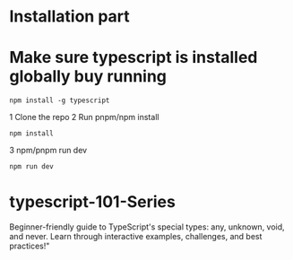 # Installation part
# Make sure typescript is installed globally buy running 
```
npm install -g typescript
```

1 Clone the repo
2 Run pnpm/npm install

```
npm install
```


3 npm/pnpm run dev

```
npm run dev
```


# typescript-101-Series
Beginner-friendly guide to TypeScript's special types: any, unknown, void, and never. Learn through interactive examples, challenges, and best practices!"
